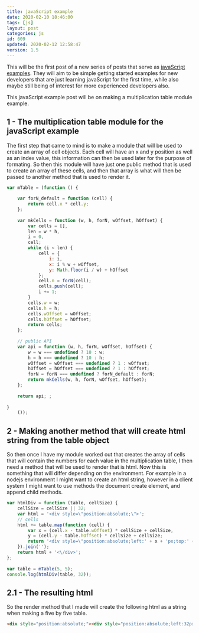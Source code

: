 ```yaml
---
title: javaScript example
date: 2020-02-10 18:46:00
tags: [js]
layout: post
categories: js
id: 609
updated: 2020-02-12 12:58:47
version: 1.5
---
```


This will be the first post of a new series of posts that serve as [javaScript examples](https://developer.mozilla.org/en-US/docs/Learn/JavaScript/First_steps/What_is_JavaScript). They will aim to be simple getting started examples for new developers that are just learning javaScript for the first time, while also maybe still being of interest for more experienced developers also. 

This javaScript example post will be on making a multiplication table module example.

<!-- more -->

## 1 - The multiplication table module for the javaScript example

The first step that came to mind is to make a module that will be used to create an array of cell objects. Each cell will have an x and y position as well as an index value, this information can then be used later for the purpose of formating. So then this module will have just one public method that is used to create an array of these cells, and then that array is what will then be passed to another method that is used to render it.

```js
var mTable = (function () {
 
    var forN_default = function (cell) {
        return cell.x * cell.y;
    };
 
    var mkCells = function (w, h, forN, wOffset, hOffset) {
        var cells = [],
        len = w * h,
        i = 0,
        cell;
        while (i < len) {
            cell = {
                i: i,
                x: i % w + wOffset,
                y: Math.floor(i / w) + hOffset
            };
            cell.n = forN(cell);
            cells.push(cell);
            i += 1;
        }
        cells.w = w;
        cells.h = h;
        cells.wOffset = wOffset;
        cells.hOffset = hOffset;
        return cells;
    };
 
    // public API
    var api = function (w, h, forN, wOffset, hOffset) {
        w = w === undefined ? 10 : w;
        h = h === undefined ? 10 : h;
        wOffset = wOffset === undefined ? 1 : wOffset;
        hOffset = hOffset === undefined ? 1 : hOffset;
        forN = forN === undefined ? forN_default : forN;
        return mkCells(w, h, forN, wOffset, hOffset);
    };
 
    return api; ;
 
}
    ());
```

## 2 - Making another method that will create html string from the table object

So then once I have my module worked out that creates the array of cells that will contain the numbers for each value in the multiplication table, I then need a method that will be used to render that is html. Now this is something that will differ depending on the environment. For example in a nodejs environment I might want to create an html string, however in a client system I might want to use methods the document create element, and append child methods.

```js
var htmlDiv = function (table, cellSize) {
    cellSize = cellSize || 32;
    var html = '<div style=\"position:absolute;\">';
    // cells
    html += table.map(function (cell) {
        var x = (cell.x - table.wOffset) * cellSize + cellSize,
        y = (cell.y - table.hOffset) * cellSize + cellSize;
        return '<div style=\"position:absolute;left:' + x + 'px;top:' + y + 'px;\">' + cell.n + '<\/div>';
    }).join('');
    return html + '<\/div>';
};
 
var table = mTable(5, 5);
console.log(htmlDiv(table, 32));
```

## 2.1 - The resulting html

So the render method that I made will create the following html as a string when making a five by five table.

```html
<div style="position:absolute;"><div style="position:absolute;left:32px;top:32px;">1</div><div style="position:absolute;left:64px;top:32px;">2</div><div style="position:absolute;left:96px;top:32px;">3</div><div style="position:absolute;left:128px;top:32px;">4</div><div style="position:absolute;left:160px;top:32px;">5</div><div style="position:absolute;left:32px;top:64px;">2</div><div style="position:absolute;left:64px;top:64px;">4</div><div style="position:absolute;left:96px;top:64px;">6</div><div style="position:absolute;left:128px;top:64px;">8</div><div style="position:absolute;left:160px;top:64px;">10</div><div style="position:absolute;left:32px;top:96px;">3</div><div style="position:absolute;left:64px;top:96px;">6</div><div style="position:absolute;left:96px;top:96px;">9</div><div style="position:absolute;left:128px;top:96px;">12</div><div style="position:absolute;left:160px;top:96px;">15</div><div style="position:absolute;left:32px;top:128px;">4</div><div style="position:absolute;left:64px;top:128px;">8</div><div style="position:absolute;left:96px;top:128px;">12</div><div style="position:absolute;left:128px;top:128px;">16</div><div style="position:absolute;left:160px;top:128px;">20</div><div style="position:absolute;left:32px;top:160px;">5</div><div style="position:absolute;left:64px;top:160px;">10</div><div style="position:absolute;left:96px;top:160px;">15</div><div style="position:absolute;left:128px;top:160px;">20</div><div style="position:absolute;left:160px;top:160px;">25</div></div>*/
```